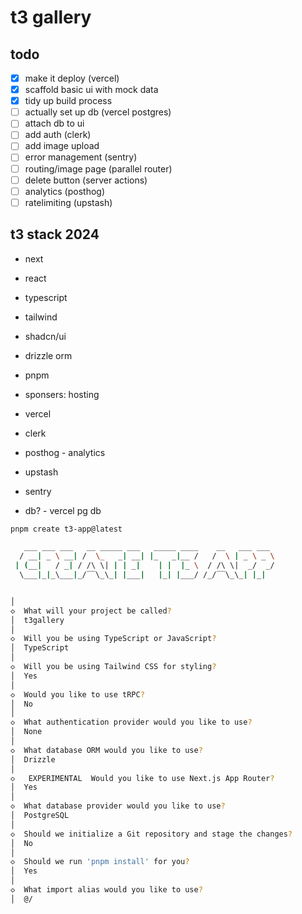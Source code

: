 # t3 gallery

## todo

- [x] make it deploy (vercel)
- [x] scaffold basic ui with mock data
- [x] tidy up build process
- [ ] actually set up db (vercel postgres)
- [ ] attach db to ui
- [ ] add auth (clerk)
- [ ] add image upload
- [ ] error management (sentry)
- [ ] routing/image page (parallel router)
- [ ] delete button (server actions)
- [ ] analytics (posthog)
- [ ] ratelimiting (upstash)

## t3 stack 2024

- next
- react
- typescript
- tailwind
- shadcn/ui
- drizzle orm
- pnpm

- sponsers: hosting
- vercel
- clerk
- posthog - analytics
- upstash
- sentry
- db? - vercel pg db

```bash
pnpm create t3-app@latest

   ___ ___ ___   __ _____ ___   _____ ____    __   ___ ___
  / __| _ \ __| /  \_   _| __| |_   _|__ /   /  \ | _ \ _ \
 | (__|   / _| / /\ \| | | _|    | |  |_ \  / /\ \|  _/  _/
  \___|_|_\___|_/‾‾\_\_| |___|   |_| |___/ /_/‾‾\_\_| |_|


│
◇  What will your project be called?
│  t3gallery
│
◇  Will you be using TypeScript or JavaScript?
│  TypeScript
│
◇  Will you be using Tailwind CSS for styling?
│  Yes
│
◇  Would you like to use tRPC?
│  No
│
◇  What authentication provider would you like to use?
│  None
│
◇  What database ORM would you like to use?
│  Drizzle
│
◇   EXPERIMENTAL  Would you like to use Next.js App Router?
│  Yes
│
◇  What database provider would you like to use?
│  PostgreSQL
│
◇  Should we initialize a Git repository and stage the changes?
│  No
│
◇  Should we run 'pnpm install' for you?
│  Yes
│
◇  What import alias would you like to use?
│  @/
```
